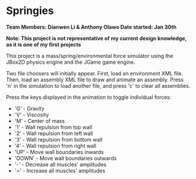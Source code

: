 Springies
=========

**Team Members: Dianwen Li & Anthony Olawo
Date started: Jan 30th**

**Note: This project is not representative of my current design knowledge, as it is one of my first projects**

This project is a mass/spring/environmental force simulator using the JBox2D physics engine and the JGame game engine.

Two file choosers will initially appear. First, load an environment XML file. Then, load an assembly XML file to draw and animate an assembly. Press 'n' in the simulation to load another file, and press 'c' to clear all assemblies.


Press the keys displayed in the animation to toggle individual forces:
* 'G' - Gravity
* 'V' - Viscosity
* 'M' - Center of mass
* '1' - Wall repulsion from top wall
* '2' - Wall repulsion from left wall
* '3' - Wall repulsion from bottom wall
* '4' - Wall repulsion from right wall
* 'UP' - Move wall boundaries inwards
* 'DOWN' - Move wall boundaries outwards
* '-' - Decrease all muscles' amplitudes
* '=' - Increase all muscles' amplitudes
